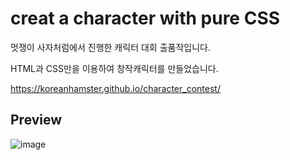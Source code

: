 # creat a character with pure CSS

멋쟁이 사자처럼에서 진행한 캐릭터 대회 출품작입니다.

HTML과 CSS만을 이용하여 창작캐릭터를 만들었습니다.

https://koreanhamster.github.io/character_contest/

## Preview

![image](https://user-images.githubusercontent.com/95600994/163130745-fa8fa324-8db9-4266-97f1-e44a9d13aa13.png)
